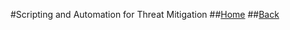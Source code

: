 #Scripting and Automation for Threat Mitigation    ##[Home](../)  ##[Back](./)

[](Projects/Script/.html)

